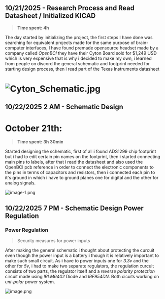 <!--
  ===================    !!READ THIS NOTICE!!   ====================
  DO NOT edit this file manually. Your changes WILL BE OVERWRITTEN!
  This journal is auto generated and updated by Hack Club Blueprint.
  To edit this file, please edit your journal entries on Blueprint.
  ==================================================================
-->

## 10/21/2025 - Research Process and Read Datasheet / Initialized KICAD  




> **Time spent: 4h**

The day started by initializing the project, the first steps I have done was searching for 
equivalent projects made for the same purpose of brain-computer interfaces, I have found premade opensource headset made by a company called *OpenBCI* they have their Cyton Board sold for $1,249 USD which is very expensive that is why i decided to make my own, i learned from people on discord the general schematic and footprint needed for starting design process, then i read part of the Texas Instruments datasheet

# ![Cyton_Schematic.jpg](https://blueprint.hackclub.com/user-attachments/blobs/proxy/eyJfcmFpbHMiOnsiZGF0YSI6MzgzMCwicHVyIjoiYmxvYl9pZCJ9fQ==--9242c71ee8a5d46d7497489ff3082c6c6af3b45c/Cyton_Schematic.jpg)

  

## 10/22/2025 2 AM - Schematic Design   


# October 21th: 
> **Time spent: 3h 30min**

Started designing the schematic, first of all i found ADS1299 chip footprint but i had to edit certain pin names on the footprint, then i started connecting main pins to labels, after that i read the datasheet and also used the OpenBCI pcb reference in order to connect the electronic components to the pins in terms of 
capacitors and resistors, then i connected each pin to it's ground in which i have to ground planes one for digital and the other for analog signals.


![image-1.png](https://blueprint.hackclub.com/user-attachments/blobs/proxy/eyJfcmFpbHMiOnsiZGF0YSI6NDIxOCwicHVyIjoiYmxvYl9pZCJ9fQ==--e867d086f9415581345c7c39481181fc9b424732/image-1.png)
  

## 10/22/2025 7 PM - Schematic Design Power Regulation  


### Power Regulation
> Security measures for power inputs 

After making the general schematic i thought about protecting the curcuit even though the power input is a battery i though it is relatively important to make such small circuit. As i have to power inputs one for *3.3v* and the other for *5v*, i had to make two separate regulators, the regulation curcuit consists of two parts, the regulator itself and a *reverse polarity protection* circuit made using *IRLM6402* Diode and *IRF954DN*. Both cicuits working on *uni-polar* power system.

![image.png](https://blueprint.hackclub.com/user-attachments/blobs/proxy/eyJfcmFpbHMiOnsiZGF0YSI6NDQ1NSwicHVyIjoiYmxvYl9pZCJ9fQ==--5d1f387f5595772a249f49d7b1212bbb1c398e43/image.png)
  

